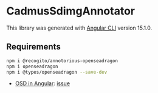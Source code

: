 # CadmusSdimgAnnotator

This library was generated with [Angular CLI](https://github.com/angular/angular-cli) version 15.1.0.

## Requirements

```bash
npm i @recogito/annotorious-openseadragon
npm i openseadragon
npm i @types/openseadragon --save-dev
```

- [OSD in Angular](http://openseadragon.github.io/docs/): [issue](https://github.com/openseadragon/openseadragon/issues/1858)
